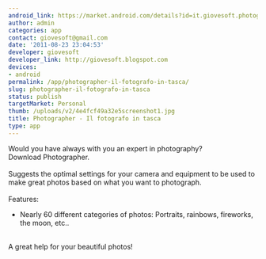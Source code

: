 ```yaml
---
android_link: https://market.android.com/details?id=it.giovesoft.photographer
author: admin
categories: app
contact: giovesoft@gmail.com
date: '2011-08-23 23:04:53'
developer: giovesoft
developer_link: http://giovesoft.blogspot.com
devices: 
- android
permalink: /app/photographer-il-fotografo-in-tasca/
slug: photographer-il-fotografo-in-tasca
status: publish
targetMarket: Personal
thumb: /uploads/v2/4e4fcf49a32e5screenshot1.jpg
title: Photographer - Il fotografo in tasca
type: app
---
```


Would you have always with you an expert in photography?<br />
Download Photographer.<br />
<br />
Suggests the optimal settings for your camera and equipment to be used to make great photos based on what you want to photograph.<br />
<br />
Features:<br />
- Nearly 60 different categories of photos: Portraits, rainbows, fireworks, the moon, etc..<br />
<br />
A great help for your beautiful photos!